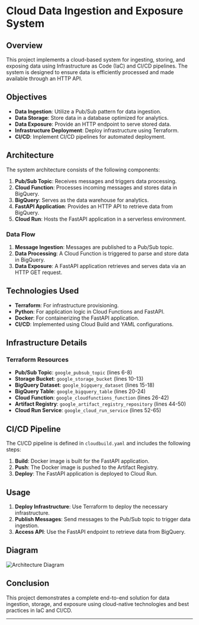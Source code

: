 # Cloud Data Ingestion and Exposure System

## Overview

This project implements a cloud-based system for ingesting, storing, and exposing data using Infrastructure as Code (IaC) and CI/CD pipelines. The system is designed to ensure data is efficiently processed and made available through an HTTP API.

## Objectives

- **Data Ingestion**: Utilize a Pub/Sub pattern for data ingestion.
- **Data Storage**: Store data in a database optimized for analytics.
- **Data Exposure**: Provide an HTTP endpoint to serve stored data.
- **Infrastructure Deployment**: Deploy infrastructure using Terraform.
- **CI/CD**: Implement CI/CD pipelines for automated deployment.

## Architecture

The system architecture consists of the following components:

1. **Pub/Sub Topic**: Receives messages and triggers data processing.
2. **Cloud Function**: Processes incoming messages and stores data in BigQuery.
3. **BigQuery**: Serves as the data warehouse for analytics.
4. **FastAPI Application**: Provides an HTTP API to retrieve data from BigQuery.
5. **Cloud Run**: Hosts the FastAPI application in a serverless environment.

### Data Flow

1. **Message Ingestion**: Messages are published to a Pub/Sub topic.
2. **Data Processing**: A Cloud Function is triggered to parse and store data in BigQuery.
3. **Data Exposure**: A FastAPI application retrieves and serves data via an HTTP GET request.

## Technologies Used

- **Terraform**: For infrastructure provisioning.
- **Python**: For application logic in Cloud Functions and FastAPI.
- **Docker**: For containerizing the FastAPI application.
- **CI/CD**: Implemented using Cloud Build and YAML configurations.

## Infrastructure Details

### Terraform Resources

- **Pub/Sub Topic**: `google_pubsub_topic` (lines 6-8)
- **Storage Bucket**: `google_storage_bucket` (lines 10-13)
- **BigQuery Dataset**: `google_bigquery_dataset` (lines 15-18)
- **BigQuery Table**: `google_bigquery_table` (lines 20-24)
- **Cloud Function**: `google_cloudfunctions_function` (lines 26-42)
- **Artifact Registry**: `google_artifact_registry_repository` (lines 44-50)
- **Cloud Run Service**: `google_cloud_run_service` (lines 52-65)

## CI/CD Pipeline

The CI/CD pipeline is defined in `cloudbuild.yaml` and includes the following steps:

1. **Build**: Docker image is built for the FastAPI application.
2. **Push**: The Docker image is pushed to the Artifact Registry.
3. **Deploy**: The FastAPI application is deployed to Cloud Run.

## Usage

1. **Deploy Infrastructure**: Use Terraform to deploy the necessary infrastructure.
2. **Publish Messages**: Send messages to the Pub/Sub topic to trigger data ingestion.
3. **Access API**: Use the FastAPI endpoint to retrieve data from BigQuery.

## Diagram

![Architecture Diagram](link_to_diagram.png)

## Conclusion

This project demonstrates a complete end-to-end solution for data ingestion, storage, and exposure using cloud-native technologies and best practices in IaC and CI/CD.

---
